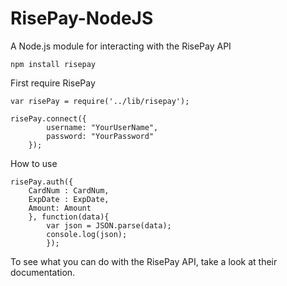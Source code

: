 RisePay-NodeJS
==============

A Node.js module for interacting with the RisePay API

`npm install risepay`

First require RisePay

	
	var risePay = require('../lib/risepay');

	risePay.connect({
			username: "YourUserName",
			password: "YourPassword" 
		});

How to use
	
	risePay.auth({
		CardNum : CardNum,
		ExpDate : ExpDate,
		Amount: Amount
		}, function(data){
			var json = JSON.parse(data);
			console.log(json);
			});	

To see what you can do with the RisePay API, take a look at their documentation.


